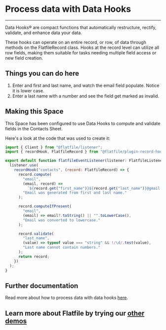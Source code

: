 # Process data with Data Hooks

---

Data Hooks® are compact functions that automatically restructure, rectify, validate, and enhance data your data.

These hooks can operate on an entire record, or row, of data through methods on the FlatfileRecord class. Hooks at the record level can utilize all row fields, making them suitable for tasks needing multiple field access or new field creation.

## Things you can do here

1. Enter and first and last name, and watch the email field populate. Notice it is lower case.
2. Enter a last name with a number and see the field get marked as invalid.

## Making this Space

This Space has been configured to use Data Hooks to compute and validate fields in the Contacts Sheet.

Here's a look at the code that was used to create it:

```jsx
import { Client } from "@flatfile/listener";
import { recordHook, FlatfileRecord } from "@flatfile/plugin-record-hook";

export default function flatfileEventListener(listener: FlatfileListener) {
  listener.use(
    recordHook("contacts", (record: FlatfileRecord) => {
      record.compute(
        "email",
        (email, record) =>
          `${record.get("first_name")}${record.get("last_name")}@gmail.com`,
        "Email was generated from first and last name."
      );

      record.computeIfPresent(
        "email",
        (email) => email?.toString() || "".toLowerCase(),
        "Email was converted to lowercase."
      );

      record.validate(
        "last_name",
        (value) => typeof value === "string" && !/\d/.test(value),
        "Last name cannot contain numbers."
      );
      return record;
    })
  );
}
```

## Further documentation

Read more about how to process data with data hooks <a href="https://flatfile.com/docs/guides/handling-data" target="_blank">here</a>.
## Learn more about Flatfile by trying our <a href="https://platform.flatfile.com/getting-started" target="_blank">other demos</a>
